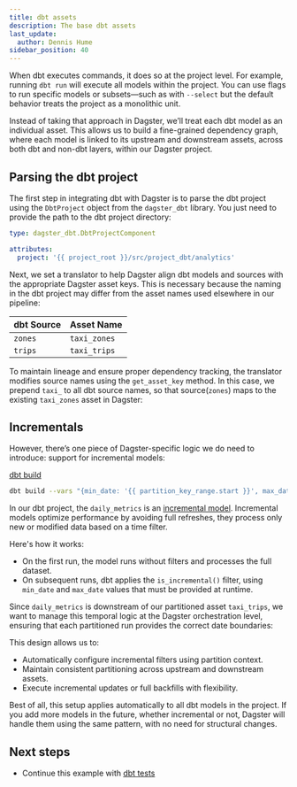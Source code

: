 ```yaml
---
title: dbt assets
description: The base dbt assets
last_update:
  author: Dennis Hume
sidebar_position: 40
---
```


When dbt executes commands, it does so at the project level. For example, running `dbt run` will execute all models within the project. You can use flags to run specific models or subsets—such as with `--select` but the default behavior treats the project as a monolithic unit.

Instead of taking that approach in Dagster, we’ll treat each dbt model as an individual asset. This allows us to build a fine-grained dependency graph, where each model is linked to its upstream and downstream assets, across both dbt and non-dbt layers, within our Dagster project.

## Parsing the dbt project

<CliInvocationExample path="docs_snippets/docs_snippets/guides/tutorials/dagster-tutorial/commands/dg-scaffold-dbt-component.txt" />

The first step in integrating dbt with Dagster is to parse the dbt project using the `DbtProject` object from the `dagster_dbt` library. You just need to provide the path to the dbt project directory:

```yaml
type: dagster_dbt.DbtProjectComponent

attributes:
  project: '{{ project_root }}/src/project_dbt/analytics'
```

Next, we set a translator to help Dagster align dbt models and sources with the appropriate Dagster asset keys. This is necessary because the naming in the dbt project may differ from the asset names used elsewhere in our pipeline:

| dbt Source | Asset Name   |
| ---------- | ------------ |
| `zones`    | `taxi_zones` |
| `trips`    | `taxi_trips` |

To maintain lineage and ensure proper dependency tracking, the translator modifies source names using the `get_asset_key` method. In this case, we prepend `taxi_` to all dbt source names, so that source(`zones`) maps to the existing `taxi_zones` asset in Dagster:

## Incrementals

However, there’s one piece of Dagster-specific logic we do need to introduce: support for incremental models:

<CodeExample
  path="docs_projects/project_dbt/src/project_dbt/analytics/models/marts/daily_metrics.sql"
  language="sql"
  title="src/project_dbt/analytics/models/marts/daily_metrics.sql"
/>


[dbt build](https://docs.getdbt.com/reference/commands/build)

```bash
dbt build --vars "{min_date: '{{ partition_key_range.start }}', max_date: '{{ partition_key_range.end }}'}"
```

In our dbt project, the `daily_metrics` is an [incremental model](https://docs.getdbt.com/docs/build/incremental-models). Incremental models optimize performance by avoiding full refreshes, they process only new or modified data based on a time filter.

Here's how it works:

- On the first run, the model runs without filters and processes the full dataset.
- On subsequent runs, dbt applies the `is_incremental()` filter, using `min_date` and `max_date` values that must be provided at runtime.

Since `daily_metrics` is downstream of our partitioned asset `taxi_trips`, we want to manage this temporal logic at the Dagster orchestration level, ensuring that each partitioned run provides the correct date boundaries:

<CodeExample
  path="docs_projects/project_dbt/src/project_dbt/defs/transform/defs.yaml"
  language="yaml"
  title="src/project_dbt/defs/transform/defs.yaml"
/>

This design allows us to:

- Automatically configure incremental filters using partition context.
- Maintain consistent partitioning across upstream and downstream assets.
- Execute incremental updates or full backfills with flexibility.

Best of all, this setup applies automatically to all dbt models in the project. If you add more models in the future, whether incremental or not, Dagster will handle them using the same pattern, with no need for structural changes.

## Next steps

- Continue this example with [dbt tests](/examples/dbt/dbt-tests)
